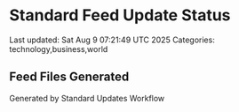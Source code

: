 # Standard Feed Update Status
Last updated: Sat Aug  9 07:21:49 UTC 2025
Categories: technology,business,world

## Feed Files Generated

Generated by Standard Updates Workflow
